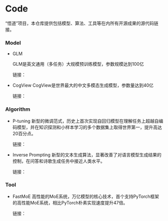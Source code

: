 # Code
“悟道”项目，本仓库提供包括模型、算法、工具等在内所有开源成果的源代码链接。

### Model
* GLM

  GLM是英文通用（多任务）大规模预训练模型，参数规模达到100亿

  链接： 

* CogView
  CogView是世界最大的中文多模态生成模型，参数量达到40亿

  链接：

### Algorithm
* P-tuning
  新型的微调范式，历史上首次实现自回归模型在理解任务上超越自编码模型，并在知识探测和小样本学习的多个数据集上取得世界第一，提升高达20百分点。

  链接：

* Inverse Prompting
  新型的文本生成算法，显著改善了对语言模型生成结果的控制，在问答和诗歌生成任务中接近人类水平。

  链接：

### Tool
* FastMoE
  高性能的MoE系统，万亿模型的核心技术，首个支持PyTorch框架的高性能MoE系统，相比PyTorch朴素实现速度提升47倍。

  链接：




